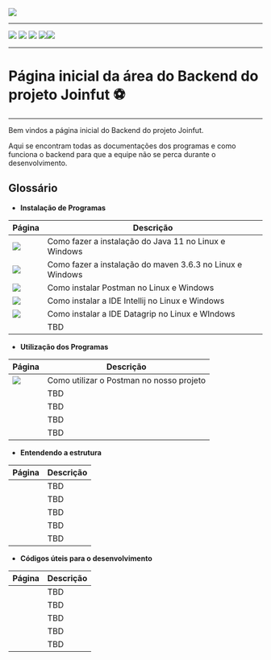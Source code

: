 [![](https://img.shields.io/badge/Página_Inicial_wiki-323330?style=for-the-badge)](home)

---

[![](https://img.shields.io/badge/Página_inicial_backend-FF4500?style=for-the-badge)](backend/backend_home)
[![](https://img.shields.io/badge/Instalando_Java-323330?style=for-the-badge&logo=java&logoColor=white)](backend/java_instalacao)
[![](https://img.shields.io/badge/Instalando_maven-323330?style=for-the-badge)](backend/maven_instalacao)
[![](https://img.shields.io/badge/Instalando_postman-323330?style=for-the-badge)](backend/postman_instalacao)[![](https://img.shields.io/badge/Instalando_intellij-323330?style=for-the-badge)](backend/intellij_instalacao)

---

# Página inicial da área do Backend do projeto Joinfut ⚽

---

Bem vindos a página inicial do Backend do projeto Joinfut.

Aqui se encontram todas as documentações dos programas e como funciona o backend para que a equipe não se perca durante o desenvolvimento.

## Glossário

* **Instalação de Programas**

|Página|Descrição
|---|---|
|[![](https://img.shields.io/badge/Instalando_Java-ED8B00?style=for-the-badge&logo=java&logoColor=white)](backend/java_instalacao)| Como fazer a instalação do Java 11 no Linux e Windows
|[![](https://img.shields.io/badge/Instalando_maven-239120?style=for-the-badge)](backend/maven_instalacao)| Como fazer a instalação do maven 3.6.3 no Linux e Windows
|[![](https://img.shields.io/badge/Instalando_postman-D83B01?style=for-the-badge)](backend/postman_instalacao)|Como instalar Postman no Linux e Windows|
|[![](https://img.shields.io/badge/Instalando_intellij-000000?style=for-the-badge)](backend/intellij_instalacao)|Como instalar a IDE Intellij no Linux e Windows
|[![](https://img.shields.io/badge/Instalando_Datagrip-0095D5?&style=for-the-badge)](backend/datagrip_instalacao)|Como instalar a IDE Datagrip no Linux e WIndows
|[![]()]()|TBD

* **Utilização dos Programas**

|Página|Descrição
|---|---|
|[![](https://img.shields.io/badge/utilizando_postman-D83B01?style=for-the-badge)](backend/postman_utilizacao)|Como utilizar o Postman no nosso projeto|
|[![]()]()|TBD
|[![]()]()|TBD
|[![]()]()|TBD
|[![]()]()|TBD

* **Entendendo a estrutura**

|Página|Descrição
|---|---|
|[![]()]()|TBD
|[![]()]()|TBD
|[![]()]()|TBD
|[![]()]()|TBD
|[![]()]()|TBD

* **Códigos úteis para o desenvolvimento**

|Página|Descrição
|---|---|
|[![]()]()|TBD
|[![]()]()|TBD
|[![]()]()|TBD
|[![]()]()|TBD
|[![]()]()|TBD

